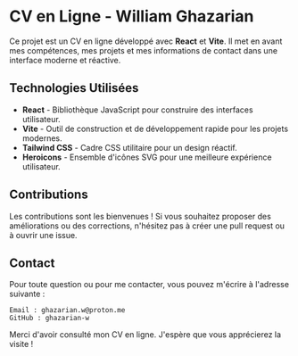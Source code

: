 # CV en Ligne - William Ghazarian

Ce projet est un CV en ligne développé avec **React** et **Vite**. Il met en avant mes compétences, mes projets et mes informations de contact dans une interface moderne et réactive.

## Technologies Utilisées

- **React** - Bibliothèque JavaScript pour construire des interfaces utilisateur.
- **Vite** - Outil de construction et de développement rapide pour les projets modernes.
- **Tailwind CSS** - Cadre CSS utilitaire pour un design réactif.
- **Heroicons** - Ensemble d'icônes SVG pour une meilleure expérience utilisateur.

## Contributions

Les contributions sont les bienvenues ! Si vous souhaitez proposer des améliorations ou des corrections, n'hésitez pas à créer une pull request ou à ouvrir une issue.

## Contact

Pour toute question ou pour me contacter, vous pouvez m'écrire à l'adresse suivante :

    Email : ghazarian.w@proton.me
    GitHub : ghazarian-w

Merci d'avoir consulté mon CV en ligne. J'espère que vous apprécierez la visite !
